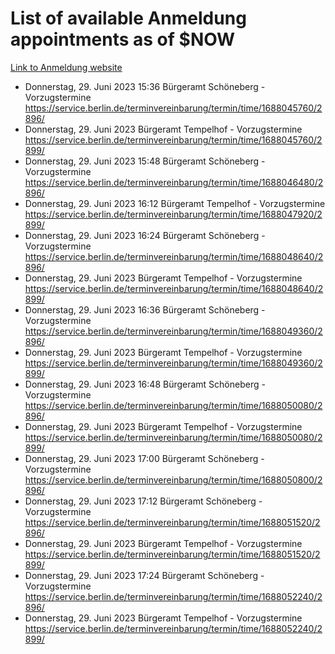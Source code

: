 # List of available Anmeldung appointments as of $NOW
[Link to Anmeldung website](https://service.berlin.de/terminvereinbarung/termin/tag.php?termin=1&anliegen[]=120686&dienstleisterlist=122210,122217,327316,122219,327312,122227,327314,122231,327346,122243,327348,122254,122252,329742,122260,329745,122262,329748,122271,327278,122273,327274,122277,327276,330436,122280,327294,122282,327290,122284,327292,122291,327270,122285,327266,122286,327264,122296,327268,150230,329760,122297,327286,122294,327284,122312,329763,122314,329775,122304,327330,122311,327334,122309,327332,317869,122281,327352,122279,329772,122283,122276,327324,122274,327326,122267,329766,122246,327318,122251,327320,122257,327322,122208,327298,122226,327300&herkunft=http%3A%2F%2Fservice.berlin.de%2Fdienstleistung%2F120686%2F)
- Donnerstag, 29. Juni 2023 15:36 Bürgeramt Schöneberg - Vorzugstermine https://service.berlin.de/terminvereinbarung/termin/time/1688045760/2896/
- Donnerstag, 29. Juni 2023  Bürgeramt Tempelhof - Vorzugstermine https://service.berlin.de/terminvereinbarung/termin/time/1688045760/2899/
- Donnerstag, 29. Juni 2023 15:48 Bürgeramt Schöneberg - Vorzugstermine https://service.berlin.de/terminvereinbarung/termin/time/1688046480/2896/
- Donnerstag, 29. Juni 2023 16:12 Bürgeramt Tempelhof - Vorzugstermine https://service.berlin.de/terminvereinbarung/termin/time/1688047920/2899/
- Donnerstag, 29. Juni 2023 16:24 Bürgeramt Schöneberg - Vorzugstermine https://service.berlin.de/terminvereinbarung/termin/time/1688048640/2896/
- Donnerstag, 29. Juni 2023  Bürgeramt Tempelhof - Vorzugstermine https://service.berlin.de/terminvereinbarung/termin/time/1688048640/2899/
- Donnerstag, 29. Juni 2023 16:36 Bürgeramt Schöneberg - Vorzugstermine https://service.berlin.de/terminvereinbarung/termin/time/1688049360/2896/
- Donnerstag, 29. Juni 2023  Bürgeramt Tempelhof - Vorzugstermine https://service.berlin.de/terminvereinbarung/termin/time/1688049360/2899/
- Donnerstag, 29. Juni 2023 16:48 Bürgeramt Schöneberg - Vorzugstermine https://service.berlin.de/terminvereinbarung/termin/time/1688050080/2896/
- Donnerstag, 29. Juni 2023  Bürgeramt Tempelhof - Vorzugstermine https://service.berlin.de/terminvereinbarung/termin/time/1688050080/2899/
- Donnerstag, 29. Juni 2023 17:00 Bürgeramt Schöneberg - Vorzugstermine https://service.berlin.de/terminvereinbarung/termin/time/1688050800/2896/
- Donnerstag, 29. Juni 2023 17:12 Bürgeramt Schöneberg - Vorzugstermine https://service.berlin.de/terminvereinbarung/termin/time/1688051520/2896/
- Donnerstag, 29. Juni 2023  Bürgeramt Tempelhof - Vorzugstermine https://service.berlin.de/terminvereinbarung/termin/time/1688051520/2899/
- Donnerstag, 29. Juni 2023 17:24 Bürgeramt Schöneberg - Vorzugstermine https://service.berlin.de/terminvereinbarung/termin/time/1688052240/2896/
- Donnerstag, 29. Juni 2023  Bürgeramt Tempelhof - Vorzugstermine https://service.berlin.de/terminvereinbarung/termin/time/1688052240/2899/

